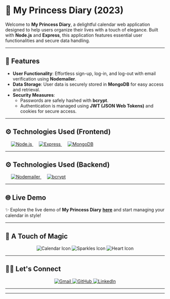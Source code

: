 # 📅 My Princess Diary (2023)

Welcome to **My Princess Diary**, a delightful calendar web application designed to help users organize their lives with a touch of elegance. Built with **Node.js** and **Express**, this application features essential user functionalities and secure data handling.

---

## 🌟 Features

- **User Functionality**: Effortless sign-up, log-in, and log-out with email verification using **Nodemailer**.
- **Data Storage**: User data is securely stored in **MongoDB** for easy access and retrieval.
- **Security Measures**:
  - Passwords are safely hashed with **bcrypt**.
  - Authentication is managed using **JWT (JSON Web Tokens)** and cookies for secure access.

---

## ⚙️ Technologies Used (Frontend)

&emsp;
<a href="https://nodejs.org/" target="_blank">
  <img alt="Node.js" src="https://img.shields.io/badge/Node.js-FF69B4.svg?style=for-the-badge&logo=node.js&logoColor=white">
</a>
&emsp;
<a href="https://expressjs.com/" target="_blank">
  <img alt="Express" src="https://img.shields.io/badge/Express.js-%23404d59.svg?style=for-the-badge&logo=express&logoColor=white">
</a>
&emsp;
<a href="https://www.mongodb.com/" target="_blank">
  <img alt="MongoDB" src="https://img.shields.io/badge/MongoDB-%23DDA0DD.svg?style=for-the-badge&logo=mongodb&logoColor=white">
</a>

---

## ⚙️ Technologies Used (Backend)

&emsp;
<a href="https://nodemailer.com/" target="_blank">
  <img alt="Nodemailer" src="https://img.shields.io/badge/Nodemailer-%23FFB6C1.svg?style=for-the-badge&logo=npm&logoColor=white">
</a>
&emsp;
<a href="https://bcryptjs.github.io/" target="_blank">
  <img alt="bcrypt" src="https://img.shields.io/badge/bcrypt-%23232F3E.svg?style=for-the-badge&logo=npm&logoColor=white">
</a>

---

## 🌐 Live Demo

✨ Explore the live demo of **My Princess Diary** [**here**](https://my-princess-diary-1.onrender.com/) and start managing your calendar in style!

---

## 🌸 A Touch of Magic

<p align="center">
  <img src="https://img.icons8.com/color/50/FF69B4/calendar.png" alt="Calendar Icon" />
  <img src="https://img.icons8.com/color/50/DA70D6/sparkles.png" alt="Sparkles Icon" />
  <img src="https://img.icons8.com/color/50/FFB6C1/heart.png" alt="Heart Icon" />
</p>

---

## 🙋‍♀️ Let's Connect

<p align="center">
  <a href="mailto:rsd.assafassa1414@gmail.com">
    <img src="https://img.icons8.com/bubbles/50/FF69B4/gmail.png" alt="Gmail"/>
  </a>
  <a href="https://github.com/assafassa">
    <img src="https://img.icons8.com/bubbles/50/DA70D6/github.png" alt="GitHub"/>
  </a>
  <a href="https://www.linkedin.com/in/assafassa/">
    <img src="https://img.icons8.com/bubbles/50/FFB6C1/linkedin.png" alt="LinkedIn"/>
  </a>
</p>

---

<hr/>
